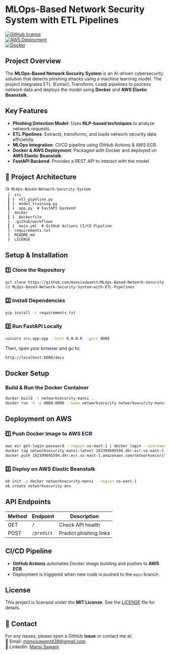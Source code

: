 # MLOps-Based Network Security System with ETL Pipelines

[![GitHub license](https://img.shields.io/badge/license-MIT-blue.svg)](LICENSE)  
[![AWS Deployment](https://img.shields.io/badge/AWS-Deployed-green)](#deployment-on-aws)  
[![Docker](https://img.shields.io/badge/Docker-Enabled-blue)](#docker-setup)  

##  Project Overview

The **MLOps-Based Network Security System** is an AI-driven cybersecurity solution that detects phishing attacks using a machine learning model. The project integrates ETL (Extract, Transform, Load) pipelines to process network data and deploys the model using **Docker** and **AWS Elastic Beanstalk**.

##  Key Features

- **Phishing Detection Model**: Uses **NLP-based techniques** to analyze network requests.
- **ETL Pipelines**: Extracts, transforms, and loads network security data efficiently.
- **MLOps Integration**: CI/CD pipeline using GitHub Actions & AWS ECR.
- **Docker & AWS Deployment**: Packaged with Docker and deployed on **AWS Elastic Beanstalk**.
- **FastAPI Backend**: Provides a REST API to interact with the model.

## 🏢 Project Architecture

```
📺 MLOps-Based-Network-Security-System
 ├  src
 ┃ ├  etl_pipeline.py
 ┃ ├  model_training.py
 ┃ ├  app.py  # FastAPI backend
 ├  docker
 ┃ ├  Dockerfile
 ├  .github/workflows
 ┃ ├  main.yml  # GitHub Actions CI/CD Pipeline
 ├  requirements.txt
 ├  README.md
 ├  LICENSE
```

##  Setup & Installation

### 1️⃣ Clone the Repository

```bash
git clone https://github.com/mansisawantt/MLOps-Based-Network-Security-System-with-ETL-Pipelines.git
cd MLOps-Based-Network-Security-System-with-ETL-Pipelines
```

### 2️⃣ Install Dependencies

```bash
pip install -r requirements.txt
```

### 3️⃣ Run FastAPI Locally

```bash
uvicorn src.app:app --host 0.0.0.0 --port 8080
```

Then, open your browser and go to:

```
http://localhost:8080/docs
```

##  Docker Setup

### Build & Run the Docker Container

```bash
docker build -t networksecurity-mansi .
docker run -d -p 8080:8080 --name networksecurity networksecurity-mansi
```

##  Deployment on AWS

### 1️⃣ Push Docker Image to AWS ECR

```bash
aws ecr get-login-password --region us-east-1 | docker login --username AWS --password-stdin 182399695594.dkr.ecr.us-east-1.amazonaws.com
docker tag networksecurity-mansi:latest 182399695594.dkr.ecr.us-east-1.amazonaws.com/networksecurity-mansi:latest
docker push 182399695594.dkr.ecr.us-east-1.amazonaws.com/networksecurity-mansi:latest
```

### 2️⃣ Deploy on AWS Elastic Beanstalk

```bash
eb init -p docker networksecurity-mansi --region us-east-1
eb create networksecurity-env
```

##  API Endpoints

| Method | Endpoint        | Description             |
|--------|----------------|-------------------------|
| GET    | `/`            | Check API health       |
| POST   | `/predict`     | Predict phishing links |

##  CI/CD Pipeline

- **GitHub Actions** automates Docker image building and pushes to **AWS ECR**.
- Deployment is triggered when new code is pushed to the `main` branch.

##  License

This project is licensed under the **MIT License**. See the [LICENSE](LICENSE) file for details.

## 💬 Contact

For any issues, please open a GitHub **issue** or contact me at:  
📧 Email: *mansisawant438@gmail.com*  
🔗 LinkedIn: [Mansi Sawant](https://www.linkedin.com/in/mansisawantt/)

